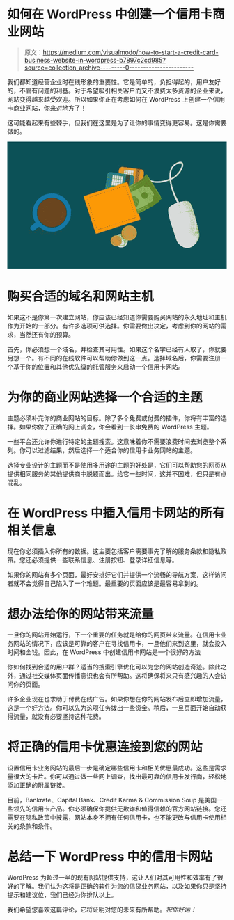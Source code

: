 # 如何在 WordPress 中创建一个信用卡商业网站

> 原文：<https://medium.com/visualmodo/how-to-start-a-credit-card-business-website-in-wordpress-b7897c2cd985?source=collection_archive---------0----------------------->

我们都知道经营企业时在线形象的重要性。它是简单的，负担得起的，用户友好的，不管有问题的利基。对于希望吸引相关客户而又不浪费太多资源的企业来说，网站变得越来越受欢迎。所以如果你正在考虑如何在 WordPress 上创建一个信用卡商业网站，你来对地方了！

这可能看起来有些棘手，但我们在这里是为了让你的事情变得更容易。这是你需要做的。

![](img/7466d571a7a0aedcc599e5cb56e817e6.png)

# 购买合适的域名和网站主机

如果这不是你第一次建立网站，你应该已经知道你需要购买网站的永久地址和主机作为开始的一部分。有许多选项可供选择。你需要做出决定，考虑到你的网站的需求，当然还有你的预算。

首先，你必须想一个域名，并检查其可用性。如果这个名字已经有人取了，你就要另想一个。有不同的在线软件可以帮助你做到这一点。选择域名后，你需要注册一个基于你的位置和其他优先级的托管服务来启动一个信用卡网站。

# 为你的商业网站选择一个合适的主题

主题必须补充你的商业网站的目标。除了多个免费或付费的插件，你将有丰富的选择。如果你做了正确的网上调查，你会看到一长串免费的 WordPress 主题。

一些平台还允许你进行特定的主题搜索。这意味着你不需要浪费时间去浏览整个系列。你可以过滤结果，然后选择一个适合你的信用卡业务网站的主题。

选择专业设计的主题而不是使用多用途的主题的好处是，它们可以帮助您的网页从提供相同服务的其他提供商中脱颖而出。给它一些时间，这并不困难，但只是有点混乱。

# 在 WordPress 中插入信用卡网站的所有相关信息

现在你必须插入你所有的数据。这主要包括客户需要事先了解的服务条款和隐私政策。您还必须提供一些联系信息、注册按钮、登录详细信息等。

如果你的网站有多个页面，最好安排好它们并提供一个流畅的导航方案，这样访问者就不会觉得自己陷入了一个难题。最重要的页面应该是最容易拿到的。

# 想办法给你的网站带来流量

一旦你的网站开始运行，下一个重要的任务就是给你的网页带来流量。在信用卡业务网站的情况下，应该是可靠的客户在寻找信用卡，一旦他们来到这里，就会投入时间和金钱。因此，在 WordPress 中创建信用卡网站是一个很好的方法

你如何找到合适的用户群？适当的搜索引擎优化可以为您的网站创造奇迹。除此之外，通过社交媒体页面传播意识也会有所帮助。这将确保将来只有感兴趣的人会访问你的页面。

许多企业现在也求助于付费在线广告。如果你想在你的网站发布后立即增加流量，这是一个好方法。你可以先为这项任务拨出一些资金。稍后，一旦页面开始自动获得流量，就没有必要坚持这种花费。

# 将正确的信用卡优惠连接到您的网站

设置信用卡业务网站的最后一步是确定哪些信用卡和相关优惠最成功。这些是需求量很大的卡片。你可以通过做一些网上调查，找出最可靠的信用卡发行商，轻松地添加正确的附属链接。

目前，Bankrate、Capital Bank、Credit Karma & Commission Soup 是美国一些领先的信用卡产品。你必须确保你提供无欺诈和值得信赖的官方网站链接。您还需要在隐私政策中披露，网站本身不拥有任何信用卡，也不能更改与信用卡使用相关的条款和条件。

# 总结一下 WordPress 中的信用卡网站

WordPress 为超过一半的现有网站提供支持，这让人们对其可用性和效率有了很好的了解。我们认为这将是正确的软件为您的信贷业务网站，以及如果你只是坚持提示和建议位，我们已经为你排队以上。

我们希望您喜欢这篇评论，它将证明对您的未来有所帮助。*祝你好运！*